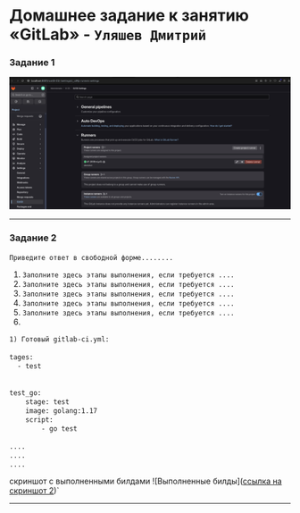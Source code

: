 # Домашнее задание к занятию «GitLab» - `Уляшев Дмитрий`




### Задание 1


![alt text](https://github.com/slav1power/8-03/blob/main/jop.png)


---

### Задание 2

`Приведите ответ в свободной форме........`

1. `Заполните здесь этапы выполнения, если требуется ....`
2. `Заполните здесь этапы выполнения, если требуется ....`
3. `Заполните здесь этапы выполнения, если требуется ....`
4. `Заполните здесь этапы выполнения, если требуется ....`
5. `Заполните здесь этапы выполнения, если требуется ....`
6. 

```
1) Готовый gitlab-ci.yml:

tages:          
  - test


test_go:
    stage: test
    image: golang:1.17
    script:
        - go test

....
....
....
```

скриншот с выполненными билдами
![Выполненные билды]([ссылка на скриншот 2](https://github.com/slav1power/8-03/edit/main/job2.png))`


---

